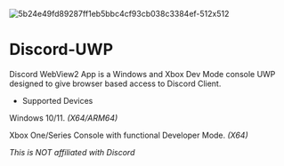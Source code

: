 ![5b24e49fd89287ff1eb5bbc4cf93cb038c3384ef-512x512](https://github.com/Misunderstood-Wookiee/Discord-UWP/assets/22002023/cedda54b-5712-4038-9d00-cafd48ab08fd)
# Discord-UWP
Discord WebView2 App is a Windows and Xbox Dev Mode console UWP designed to give browser based access to Discord Client.

* Supported Devices

Windows 10/11. _(X64/ARM64)_

Xbox One/Series Console with functional Developer Mode. _(X64)_


_This is NOT affiliated with Discord_
